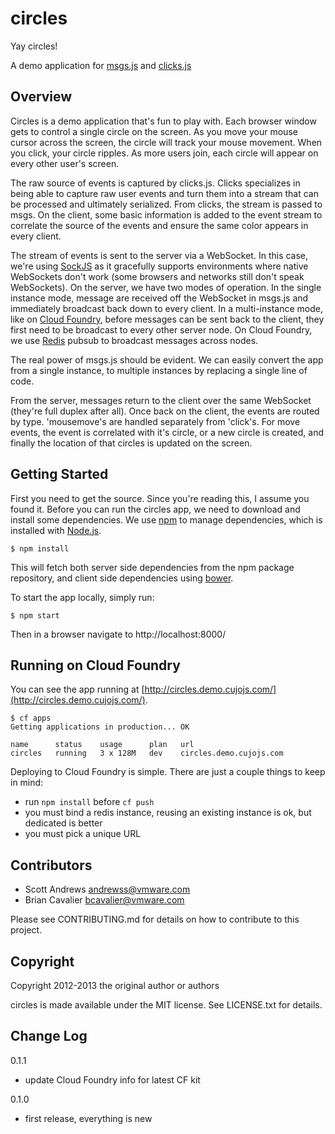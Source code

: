 # circles

Yay circles!

A demo application for [msgs.js][] and [clicks.js][]


## Overview

Circles is a demo application that's fun to play with. Each browser window gets to control a single circle on the screen. As you move your mouse cursor across the screen, the circle will track your mouse movement. When you click, your circle ripples. As more users join, each circle will appear on every other user's screen.

The raw source of events is captured by clicks.js. Clicks specializes in being able to capture raw user events and turn them into a stream that can be processed and ultimately serialized. From clicks, the stream is passed to msgs. On the client, some basic information is added to the event stream to correlate the source of the events and ensure the same color appears in every client.

The stream of events is sent to the server via a WebSocket. In this case, we're using [SockJS][] as it gracefully supports environments where native WebSockets don't work (some browsers and networks still don't speak WebSockets). On the server, we have two modes of operation. In the single instance mode, message are received off the WebSocket in msgs.js and immediately broadcast back down to every client. In a multi-instance mode, like on [Cloud Foundry][], before messages can be sent back to the client, they first need to be broadcast to every other server node. On Cloud Foundry, we use [Redis][] pubsub to broadcast messages across nodes.

The real power of msgs.js should be evident. We can easily convert the app from a single instance, to multiple instances by replacing a single line of code.

From the server, messages return to the client over the same WebSocket (they're full duplex after all). Once back on the client, the events are routed by type. 'mousemove's are handled separately from 'click's. For move events, the event is correlated with it's circle, or a new circle is created, and finally the location of that circles is updated on the screen.


## Getting Started

First you need to get the source. Since you're reading this, I assume you found it.  Before you can run the circles app, we need to download and install some dependencies.  We use [npm][] to manage dependencies, which is installed with [Node.js][].

    $ npm install

This will fetch both server side dependencies from the npm package repository, and client side dependencies using [bower][].

To start the app locally, simply run:

    $ npm start

Then in a browser navigate to http://localhost:8000/


## Running on Cloud Foundry

You can see the app running at [http://circles.demo.cujojs.com/](http://circles.demo.cujojs.com/).

    $ cf apps
    Getting applications in production... OK
    
    name      status    usage      plan   url                    
    circles   running   3 x 128M   dev    circles.demo.cujojs.com

Deploying to Cloud Foundry is simple.  There are just a couple things to keep in mind:
* run `npm install` before `cf push`
* you must bind a redis instance, reusing an existing instance is ok, but dedicated is better
* you must pick a unique URL


Contributors
------------

- Scott Andrews <andrewss@vmware.com>
- Brian Cavalier <bcavalier@vmware.com>

Please see CONTRIBUTING.md for details on how to contribute to this project.


Copyright
---------

Copyright 2012-2013 the original author or authors

circles is made available under the MIT license. See LICENSE.txt for details.


Change Log
----------

0.1.1
- update Cloud Foundry info for latest CF kit

0.1.0
- first release, everything is new


[msgs.js]: https://github.com/cujojs/msgs
[clicks.js]: https://github.com/s2js/clicks
[SockJS]: http://sockjs.org/
[Cloud Foundry]: http://www.cloudfoundry.com/
[Redis]: http://redis.io/
[npm]: https://npmjs.org/
[Node.js]: http://nodejs.org/
[bower]: http://twitter.github.com/bower/
